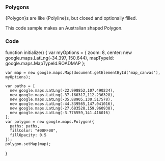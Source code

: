 ### Polygons

{Polygon}s are like {Polyline}s, but closed and optionally filled.

This code sample makes an Australian shaped Polygon.

### Code
function initialize() {
    var myOptions = {
      zoom: 8,
      center: new google.maps.LatLng(-34.397, 150.644),
      mapTypeId: google.maps.MapTypeId.ROADMAP
    };

    var map = new google.maps.Map(document.getElementById('map_canvas'), myOptions);

    var paths = [
      new google.maps.LatLng(-22.998852,107.490234),
      new google.maps.LatLng(-37.160317,112.236328),
      new google.maps.LatLng(-35.88905,130.517578),
      new google.maps.LatLng(-44.339565,147.041016),
      new google.maps.LatLng(-27.683528,159.960938),
      new google.maps.LatLng(-3.776559,141.416016)
    ];
    var polygon = new google.maps.Polygon({
      paths: paths,
      fillColor: "#00FF00",
      fillOpacity: 0.5
    });
    polygon.setMap(map);
}
